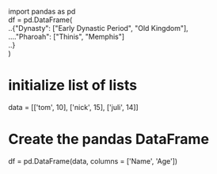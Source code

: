 import pandas as pd\
df = pd.DataFrame(\
..{"Dynasty": ["Early Dynastic Period", "Old Kingdom"],\
...."Pharoah": ["Thinis", "Memphis"]\
..}\
)

# initialize list of lists 
data = [['tom', 10], ['nick', 15], ['juli', 14]] 
  
# Create the pandas DataFrame 
df = pd.DataFrame(data, columns = ['Name', 'Age']) 
